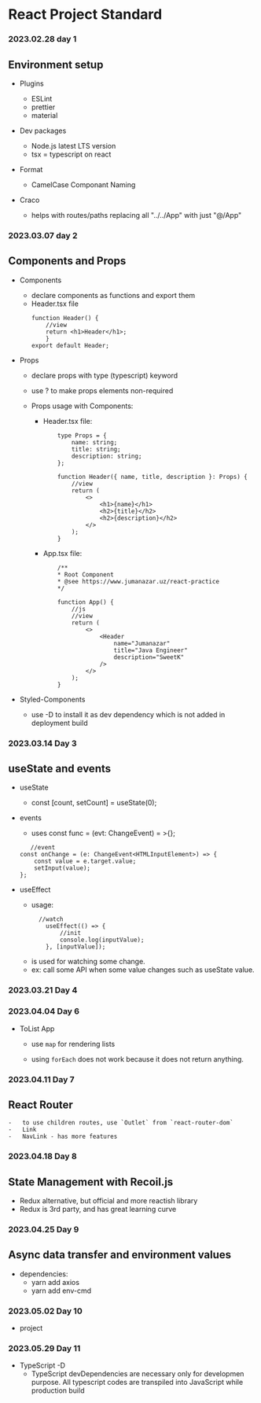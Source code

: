 # React Project Standard

### 2023.02.28 day 1

## Environment setup

-   Plugins
    -   ESLint
    -   prettier
    -   material
-   Dev packages

    -   Node.js latest LTS version
    -   tsx = typescript on react

-   Format

    -   CamelCase Componant Naming

-   Craco
    -   helps with routes/paths replacing all "../../App" with just "@/App"

### 2023.03.07 day 2

## Components and Props

-   Components

    -   declare components as functions and export them
    -   Header.tsx file
        ```
        function Header() {
            //view
            return <h1>Header</h1>;
            }
        export default Header;
        ```

-   Props

    -   declare props with type (typescript) keyword
    -   use ? to make props elements non-required
    -   Props usage with Components:

        -   Header.tsx file:

            ```
                type Props = {
                    name: string;
                    title: string;
                    description: string;
                };

                function Header({ name, title, description }: Props) {
                    //view
                    return (
                        <>
                            <h1>{name}</h1>
                            <h2>{title}</h2>
                            <h2>{description}</h2>
                        </>
                    );
                }
            ```

        -   App.tsx file:

            ```
                /**
                * Root Component
                * @see https://www.jumanazar.uz/react-practice
                */

                function App() {
                    //js
                    //view
                    return (
                        <>
                            <Header
                                name="Jumanazar"
                                title="Java Engineer"
                                description="SweetK"
                            />
                        </>
                    );
                }
            ```

-   Styled-Components
    -   use -D to install it as dev dependency which is not added in deployment build

### 2023.03.14 Day 3

## useState and events

-   useState

    -   const [count, setCount] = useState<number>(0);

-   events

    -   uses const func = (evt: ChangeEvent<HtmlElemName>) = >{};

    ```
       //event
    const onChange = (e: ChangeEvent<HTMLInputElement>) => {
        const value = e.target.value;
        setInput(value);
    };
    ```

-   useEffect
    -   usage:
        ```
          //watch
            useEffect(() => {
                //init
                console.log(inputValue);
            }, [inputValue]);
        ```
    -   is used for watching some change.
    -   ex: call some API when some value changes such as useState value.

### 2023.03.21 Day 4

### 2023.04.04 Day 6

-   ToList App

    -   use `map` for rendering lists

    -   using `forEach` does not work because it does not return anything.

### 2023.04.11 Day 7

## React Router

    -   to use children routes, use `Outlet` from `react-router-dom`
    -   Link
    -   NavLink - has more features

### 2023.04.18 Day 8

## State Management with Recoil.js

-   Redux alternative, but official and more reactish library
-   Redux is 3rd party, and has great learning curve

### 2023.04.25 Day 9

## Async data transfer and environment values

-   dependencies:
    -   yarn add axios
    -   yarn add env-cmd

### 2023.05.02 Day 10

-   project

### 2023.05.29 Day 11

-   TypeScript -D
    -   TypeScript devDependencies are necessary only for developmen purpose. All typescript codes are transpiled into JavaScript while production build
